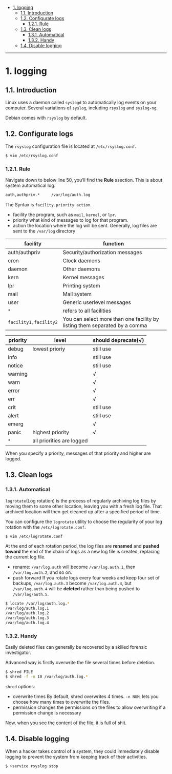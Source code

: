 
- [1. logging](#1-logging)
  - [1.1. Introduction](#11-introduction)
  - [1.2. Configurate logs](#12-configurate-logs)
    - [1.2.1. Rule](#121-rule)
  - [1.3. Clean logs](#13-clean-logs)
    - [1.3.1. Automatical](#131-automatical)
    - [1.3.2. Handy](#132-handy)
  - [1.4. Disable logging](#14-disable-logging)
---

# 1. logging
## 1.1. Introduction

Linux uses a daemon called `syslogd` to automatically log events on your computer. Several variations of `syslog`, including `rsyslog` and `syslog-ng`.

Debian comes with `rsyslog` by default.

## 1.2. Configurate logs

The `rsyslog` configuration file is located at `/etc/rsyslog.conf`.

```bash
$ vim /etc/rsyslog.conf
```
### 1.2.1. Rule

Navigate down to below line 50, you’ll find the **Rule** ssection. This is about system automatical log.



```bash
auth,authpriv.*     /var/log/auth.log
```

The Syntax is `facility.priority action`.
- facility
  the program, such as `mail`, `kernel`, or `lpr`.
- priority
  what kind of messages to log for that program.
- action
  the location where the log will be sent.
  Generally, log files are sent to the `/var/log` directory


|facility|function|
|-|-|
|auth/authpriv | Security/authorization messages |
|cron |Clock daemons |
|daemon|Other daemons|
|kern|Kernel messages |
|lpr|Printing system|
| mail|Mail system |
|user|Generic user­level messages|
|`*`| refers to all facilities|
|`facility1,facility2` |You can select more than one facility by listing them separated by a comma|

|priority|level| should deprecate(√)|
|-|-|-|
|debug|lowest prioriy|still use|
|info||still use|
|notice||still use|
|warning||√|
|warn||√|
|error||√|
|err||√|
|crit||still use|
|alert||still use|
|emerg||√|
|panic|highest priority|√|
|`*`|all priorities are logged||

When you specify a priority, messages of that priority and higher are logged.


## 1.3. Clean logs

### 1.3.1. Automatical

`logrotate`(Log rotation) is the process of regularly archiving log files by moving them to some other location, leaving you with a fresh log file. That archived location will then get cleaned up after a specified period of time.

You can configure the `logrotate` utility to choose the regularity of your log rotation with the `/etc/logrotate.conf`.

```bash
$ vim /etc/logrotate.conf
```
At the end of each rotation period, the log files are **renamed** and **pushed toward** the end of the chain of logs as a new log file is created, replacing the current log file.
- rename:
  `/var/log.auth` will become `/var/log.auth.1`, then `/var/log.auth.2`, and so on.
- push forward
  If you rotate logs every four weeks and keep four set of backups, `/var/log.auth.3` become `/var/log.auth.4`, but `/var/log.auth.4` will be **deleted** rather than being pushed to `/var/log/auth.5`.

```bash
$ locate /var/log/auth.log.*
/var/log/auth.log.1 
/var/log/auth.log.2 
/var/log/auth.log.3 
/var/log/auth.log.4
```
### 1.3.2. Handy

Easily deleted files can generally be recovered by a skilled forensic investigator.

Advanced way is firstly overwrite the file several times before deletion.
```bash
$ shred FILE
$ shred -f -n 10 /var/log/auth.log.*
```
`shred` options:
- overwrite times
  By default, shred overwrites 4 times.
  `-n NUM`, lets you choose how many times to overwrite the files.
- permission
  changes the permissions on the files to allow overwriting if a permission change is necessary

Now, when you see the content of the file, it is full of shit.

## 1.4. Disable logging

When a hacker takes control of a system, they could immediately disable logging to prevent the system from keeping track of their activities.

```bash
$ >service rsyslog stop
```